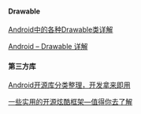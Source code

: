 #### Drawable

[Android中的各种Drawable类详解](https://www.jianshu.com/p/578125001dc2)

[Android – Drawable 详解](https://cloud.tencent.com/developer/article/1154728)




#### 第三方库

[Android开源库分类整理，开发拿来即用](https://www.jianshu.com/p/06ce7bfab946)

[一些实用的开源炫酷框架—值得你去了解](https://juejin.im/post/596c16636fb9a06bbb32dce1)
